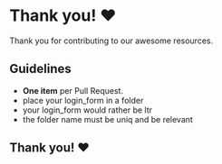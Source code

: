 # Thank you! ❤️

Thank you for contributing to our awesome resources.

## Guidelines

- **One item** per Pull Request.
- place your login_form in a folder
- your login_form would rather be ltr
- the folder name must be uniq and be relevant 

## Thank you! ❤️
